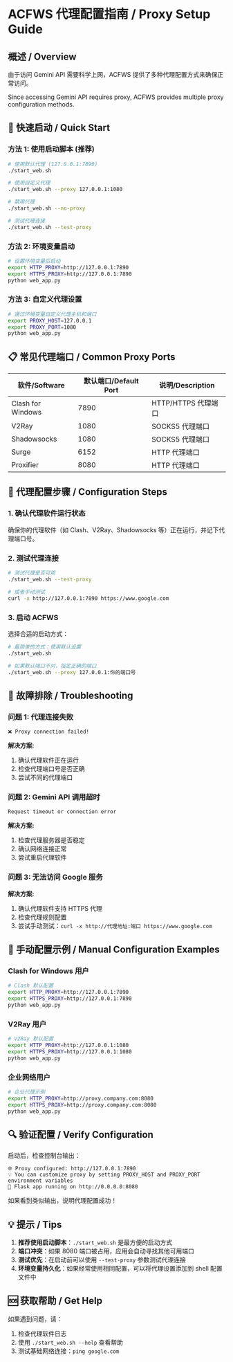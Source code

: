 # ACFWS 代理配置指南 / Proxy Setup Guide

## 概述 / Overview

由于访问 Gemini API 需要科学上网，ACFWS 提供了多种代理配置方式来确保正常访问。

Since accessing Gemini API requires proxy, ACFWS provides multiple proxy configuration methods.

## 🚀 快速启动 / Quick Start

### 方法 1: 使用启动脚本 (推荐)

```bash
# 使用默认代理 (127.0.0.1:7890)
./start_web.sh

# 使用自定义代理
./start_web.sh --proxy 127.0.0.1:1080

# 禁用代理
./start_web.sh --no-proxy

# 测试代理连接
./start_web.sh --test-proxy
```

### 方法 2: 环境变量启动

```bash
# 设置环境变量后启动
export HTTP_PROXY=http://127.0.0.1:7890
export HTTPS_PROXY=http://127.0.0.1:7890
python web_app.py
```

### 方法 3: 自定义代理设置

```bash
# 通过环境变量自定义代理主机和端口
export PROXY_HOST=127.0.0.1
export PROXY_PORT=1080
python web_app.py
```

## 📋 常见代理端口 / Common Proxy Ports

| 软件/Software | 默认端口/Default Port | 说明/Description |
|---------------|----------------------|-----------------|
| Clash for Windows | 7890 | HTTP/HTTPS 代理端口 |
| V2Ray | 1080 | SOCKS5 代理端口 |
| Shadowsocks | 1080 | SOCKS5 代理端口 |
| Surge | 6152 | HTTP 代理端口 |
| Proxifier | 8080 | HTTP 代理端口 |

## 🔧 代理配置步骤 / Configuration Steps

### 1. 确认代理软件运行状态

确保你的代理软件（如 Clash、V2Ray、Shadowsocks 等）正在运行，并记下代理端口号。

### 2. 测试代理连接

```bash
# 测试代理是否可用
./start_web.sh --test-proxy

# 或者手动测试
curl -x http://127.0.0.1:7890 https://www.google.com
```

### 3. 启动 ACFWS

选择合适的启动方式：

```bash
# 最简单的方式：使用默认设置
./start_web.sh

# 如果默认端口不对，指定正确的端口
./start_web.sh --proxy 127.0.0.1:你的端口号
```

## 🐛 故障排除 / Troubleshooting

### 问题 1: 代理连接失败

```
❌ Proxy connection failed!
```

**解决方案:**
1. 确认代理软件正在运行
2. 检查代理端口号是否正确
3. 尝试不同的代理端口

### 问题 2: Gemini API 调用超时

```
Request timeout or connection error
```

**解决方案:**
1. 检查代理服务器是否稳定
2. 确认网络连接正常
3. 尝试重启代理软件

### 问题 3: 无法访问 Google 服务

**解决方案:**
1. 确认代理软件支持 HTTPS 代理
2. 检查代理规则配置
3. 尝试手动测试：`curl -x http://代理地址:端口 https://www.google.com`

## 📝 手动配置示例 / Manual Configuration Examples

### Clash for Windows 用户

```bash
# Clash 默认配置
export HTTP_PROXY=http://127.0.0.1:7890
export HTTPS_PROXY=http://127.0.0.1:7890
python web_app.py
```

### V2Ray 用户

```bash
# V2Ray 默认配置
export HTTP_PROXY=http://127.0.0.1:1080
export HTTPS_PROXY=http://127.0.0.1:1080
python web_app.py
```

### 企业网络用户

```bash
# 企业代理示例
export HTTP_PROXY=http://proxy.company.com:8080
export HTTPS_PROXY=http://proxy.company.com:8080
python web_app.py
```

## 🔍 验证配置 / Verify Configuration

启动后，检查控制台输出：

```
🌐 Proxy configured: http://127.0.0.1:7890
💡 You can customize proxy by setting PROXY_HOST and PROXY_PORT environment variables
🚀 Flask app running on http://0.0.0.0:8080
```

如果看到类似输出，说明代理配置成功！

## 💡 提示 / Tips

1. **推荐使用启动脚本**：`./start_web.sh` 是最方便的启动方式
2. **端口冲突**：如果 8080 端口被占用，应用会自动寻找其他可用端口
3. **测试优先**：在启动前可以使用 `--test-proxy` 参数测试代理连接
4. **环境变量持久化**：如果经常使用相同配置，可以将代理设置添加到 shell 配置文件中

## 🆘 获取帮助 / Get Help

如果遇到问题，请：
1. 检查代理软件日志
2. 使用 `./start_web.sh --help` 查看帮助
3. 测试基础网络连接：`ping google.com` 